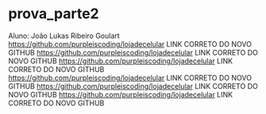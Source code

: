 # prova_parte2
Aluno: João Lukas Ribeiro Goulart
https://github.com/purpleiscoding/lojadecelular LINK CORRETO DO NOVO GITHUB
https://github.com/purpleiscoding/lojadecelular LINK CORRETO DO NOVO GITHUB
https://github.com/purpleiscoding/lojadecelular LINK CORRETO DO NOVO GITHUB
https://github.com/purpleiscoding/lojadecelular LINK CORRETO DO NOVO GITHUB
https://github.com/purpleiscoding/lojadecelular LINK CORRETO DO NOVO GITHUB
https://github.com/purpleiscoding/lojadecelular LINK CORRETO DO NOVO GITHUB
